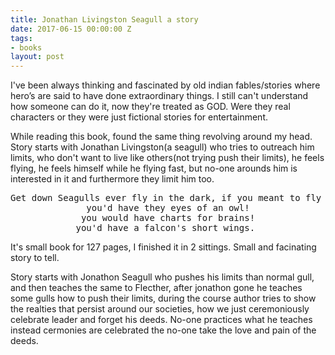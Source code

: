 ```yaml
---
title: Jonathan Livingston Seagull a story
date: 2017-06-15 00:00:00 Z
tags:
- books
layout: post
---
```


I've been always thinking and fascinated by old indian fables/stories where hero’s  are said to have done
extraordinary things. I still can't understand how someone can do it, now they're treated as GOD. Were they real
characters or they were just fictional stories for entertainment.


While reading this book, found the same thing revolving around my head. Story starts with Jonathan Livingston(a seagull) who tries to outreach him limits, who don't want to live like others(not trying push their limits), he feels flying, he feels himself while he flying fast, but no-one arounds him is interested in it and furthermore they limit him too.

<center> <pre>Get down Seagulls ever fly in the dark, if you meant to fly in the dark,
you'd have they eyes of an owl!
you would have charts for brains!
you'd have a falcon's short wings. </pre> </center>

It's small book for 127 pages, I finished it in 2 sittings. Small and facinating story to tell.

Story starts with Jonathon Seagull who pushes his limits than normal gull, and then teaches the same to
Flecther, after jonathon gone he teaches some gulls how to push their limits, during the course author tries to
show the realties that persist around our societies, how we just ceremoniously celebrate leader and forget his
deeds. No-one practices what he teaches instead cermonies are celebrated the no-one take the love and pain of the
deeds.

